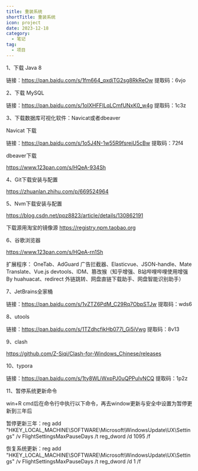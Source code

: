 ```yaml
---
title: 重装系统
shortTitle: 重装系统
icon: project
date: 2023-12-18
category:
  - 笔记
tag:
  - 项目
---
```

1、下载 Java 8

链接：https://pan.baidu.com/s/1fm664_qxdjTG2sg8RkReOw  提取码：6vjo

2、下载 MySQL

链接：https://pan.baidu.com/s/1oIXHFFILqLCmfUNxK0_w4g  提取码：1c3z 

3、下载数据库可视化软件：Navicat或者dbeaver

Navicat 下载

链接：https://pan.baidu.com/s/1o5J4N-1w55R9fsrejU5cBw 提取码：72f4 

dbeaver下载

https://www.123pan.com/s/HQeA-934Sh

4、Git下载安装与配置

https://zhuanlan.zhihu.com/p/669524964

5、Nvm下载安装与配置

https://blog.csdn.net/ppz8823/article/details/130862191

下载源用淘宝的镜像源 https://registry.npm.taobao.org

6、谷歌浏览器

https://www.123pan.com/s/HQeA-rn1Sh

扩展程序： OneTab、AdGuard 广告拦截器、Elasticvue、JSON-handle、Mate Translate、Vue.js devtools、IDM、篡改猴（知乎增强、B站哔哩哔哩使用增强 By huahuacat、redirect 外链跳转、网盘直链下载助手、网盘智能识别助手）

7、JetBrains全家桶

链接：https://pan.baidu.com/s/1vZTZ6PdM_C29Rq7ObpSTJw 提取码：wds6 

8、utools

链接：https://pan.baidu.com/s/1TZdhcfikHb077l_Gi5iVwg 提取码：8v13 

9、clash

https://github.com/Z-Siqi/Clash-for-Windows_Chinese/releases

10、typora

链接：https://pan.baidu.com/s/1ty8WLiWxpPJ0uQPPuIvNCQ 提取码：1p2z 

11、暂停系统更新命令

win+R cmd后在命令行中执行以下命令，再去window更新与安全中设置为暂停更新到三年后

暂停更新三年：reg add "HKEY_LOCAL_MACHINE\SOFTWARE\Microsoft\WindowsUpdate\UX\Settings" /v FlightSettingsMaxPauseDays /t reg_dword /d 1095 /f


恢复系统更新：reg add "HKEY_LOCAL_MACHINE\SOFTWARE\Microsoft\WindowsUpdate\UX\Settings" /v FlightSettingsMaxPauseDays /t reg_dword /d 1 /f